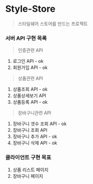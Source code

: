 # Style-Store
> 스타일쉐어 스토어를 만드는 프로젝트



### 서버 API 구현 목록

> 인증관련 API
1. 로그인 API - ok
2. 회원가입 API - ok



> 상품관련 API
1. 상품조회 API - ok
2. 상품상세보기 API
3. 상품등록 API - ok



> 장바구니관련 API
1. 장바구니 갯수 조회 API - ok
2. 장바구니 조회 API
3. 장바구니 추가 API - ok
4. 장바구니 삭제 API - ok



### 클라이언트 구현 목표

1. 상품 리스트 페이지
2. 장바구니 페이지